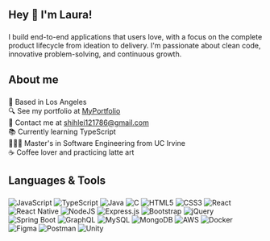 <h2 align="left">Hey 👋 I'm Laura!</h2>

###

<p align="left">I build end-to-end applications that users love, with a focus on the complete product lifecycle from ideation to delivery. I'm passionate about clean code, innovative problem-solving, and continuous growth.</p>

###

<h2 align="left">About me</h2>

###

📍 Based in Los Angeles<br>
🔍 See my portfolio at [MyPortfolio](https://shihlei.github.io/my-website/)<br>
📩 Contact me at [shihlei121786@gmail.com](mailto:shihlei121786@gmail.com)<br>
📚 Currently learning TypeScript<br>
👩🏻‍🎓 Master's in Software Engineering from UC Irvine<br>
☕️ Coffee lover and practicing latte art

###

<h2 align="left">Languages & Tools</h2>

###

![JavaScript](https://img.shields.io/badge/javascript-%23323330.svg?style=flat&logo=javascript&logoColor=%23F7DF1E)
![TypeScript](https://img.shields.io/badge/typescript-%23007ACC.svg?style=flat&logo=typescript&logoColor=white)
![Java](https://img.shields.io/badge/java-%23ED8B00.svg?style=flat&logo=openjdk&logoColor=white)
![C](https://img.shields.io/badge/c-%2300599C.svg?style=flat&logo=c&logoColor=white)
![HTML5](https://img.shields.io/badge/html5-%23E34F26.svg?style=flat&logo=html5&logoColor=white)
![CSS3](https://img.shields.io/badge/css3-%231572B6.svg?style=flat&logo=css3&logoColor=white)
![React](https://img.shields.io/badge/react-%2320232a.svg?style=flat&logo=react&logoColor=%2361DAFB)
![React Native](https://img.shields.io/badge/react_native-%2320232a.svg?style=flat&logo=react&logoColor=%2361DAFB)
![NodeJS](https://img.shields.io/badge/node.js-6DA55F?style=flat&logo=node.js&logoColor=white)
![Express.js](https://img.shields.io/badge/express.js-%23404d59.svg?style=flat&logo=express&logoColor=%2361DAFB)
![Bootstrap](https://img.shields.io/badge/bootstrap-%238511FA.svg?style=flat&logo=bootstrap&logoColor=white)
![jQuery](https://img.shields.io/badge/jquery-%230769AD.svg?style=flat&logo=jquery&logoColor=white)
![Spring Boot](https://img.shields.io/badge/spring_boot-%236DB33F.svg?style=flat&logo=spring&logoColor=white)
![GraphQL](https://img.shields.io/badge/-GraphQL-E10098?style=flat&logo=graphql&logoColor=white)
![MySQL](https://img.shields.io/badge/mysql-%2300f.svg?style=flat&logo=mysql&logoColor=white)
![MongoDB](https://img.shields.io/badge/MongoDB-%234ea94b.svg?style=flat&logo=mongodb&logoColor=white)
![AWS](https://img.shields.io/badge/AWS-%23FF9900.svg?style=flat&logo=amazon-aws&logoColor=white)
![Docker](https://img.shields.io/badge/docker-%230db7ed.svg?style=flat&logo=docker&logoColor=white)
![Figma](https://img.shields.io/badge/figma-%23F24E1E.svg?style=flat&logo=figma&logoColor=white)
![Postman](https://img.shields.io/badge/Postman-FF6C37?style=flat&logo=postman&logoColor=white)
![Unity](https://img.shields.io/badge/unity-%23000000.svg?style=flat&logo=unity&logoColor=white)


###
